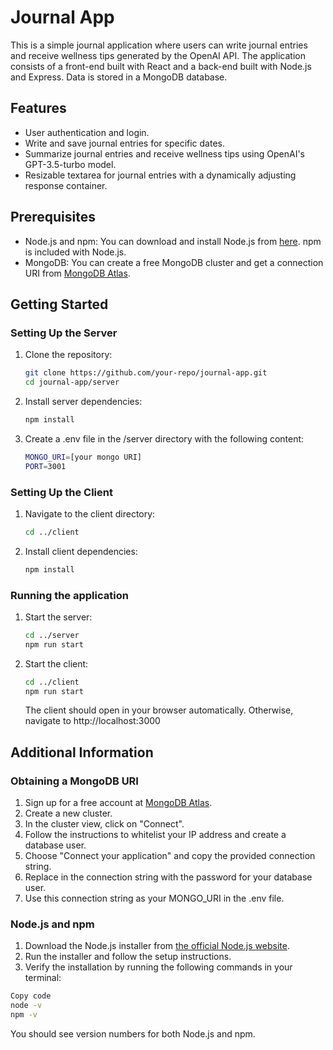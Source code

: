 # Journal App

This is a simple journal application where users can write journal entries and receive wellness tips generated by the OpenAI API. The application consists of a front-end built with React and a back-end built with Node.js and Express. Data is stored in a MongoDB database.

## Features

- User authentication and login.
- Write and save journal entries for specific dates.
- Summarize journal entries and receive wellness tips using OpenAI's GPT-3.5-turbo model.
- Resizable textarea for journal entries with a dynamically adjusting response container.

## Prerequisites

- Node.js and npm: You can download and install Node.js from [here](https://nodejs.org/). npm is included with Node.js.
- MongoDB: You can create a free MongoDB cluster and get a connection URI from [MongoDB Atlas](https://www.mongodb.com/cloud/atlas).

## Getting Started

### Setting Up the Server

1. Clone the repository:
   ```bash
   git clone https://github.com/your-repo/journal-app.git
   cd journal-app/server
   ```
2. Install server dependencies:
   ```bash
   npm install
   ```
3. Create a .env file in the /server directory with the following content:
   ```bash
   MONGO_URI=[your mongo URI]
   PORT=3001
   ```

### Setting Up the Client

1. Navigate to the client directory:
   ```bash
   cd ../client
   ```
2. Install client dependencies:
   ```bash
   npm install
   ```

### Running the application

1. Start the server:
   ```bash
   cd ../server
   npm run start
   ```
2. Start the client:
   ```bash
   cd ../client
   npm run start
   ```
   The client should open in your browser automatically. Otherwise, navigate to http://localhost:3000

## Additional Information

### Obtaining a MongoDB URI

1. Sign up for a free account at [MongoDB Atlas](https://www.mongodb.com/cloud/atlas).
2. Create a new cluster.
3. In the cluster view, click on "Connect".
4. Follow the instructions to whitelist your IP address and create a database user.
5. Choose "Connect your application" and copy the provided connection string.
6. Replace <password> in the connection string with the password for your database user.
7. Use this connection string as your MONGO_URI in the .env file.

### Node.js and npm

1. Download the Node.js installer from [the official Node.js website](https://nodejs.org/en).
2. Run the installer and follow the setup instructions.
3. Verify the installation by running the following commands in your terminal:
```bash
Copy code
node -v
npm -v
```
You should see version numbers for both Node.js and npm.
